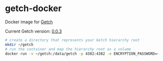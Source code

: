 getch-docker
============

Docker image for [Getch](https://github.com/rkrombho/getch)

Current Getch version: [0.0.3](https://github.com/rkrombho/getch/releases/tag/0.0.3)


```bash
# create a directory that represents your Getch hierarchy root
mkdir ~/getch
# run the container and map the hierarchy root as a volume
docker run -v ~/getch:/data/getch -p 4382:4382 -e ENCRYPTION_PASSWORD=<password> rkrombho/getch
```
